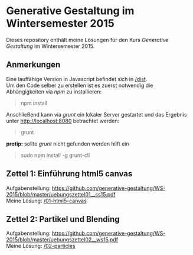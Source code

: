 # Generative Gestaltung im Wintersemester 2015

Dieses repository enthält meine Lösungen für den Kurs _Generative Gestaltung_ im Wintersemester 2015.

## Anmerkungen

Eine lauffähige Version in Javascript befindet sich in [/dist](/dist).  
Um den Code selber zu erstellen ist es zuerst notwendig die Abhängigkeiten via _npm_ zu installieren:

> npm install

Anschließend kann via _grunt_ ein lokaler Server gestartet und das Ergebnis unter [http://localhost:8080](http://localhost:8080) betrachtet werden:

> grunt

**protip:** sollte _grunt_ nicht gefunden werden hilft ein

> sudo npm install -g grunt-cli

## Zettel 1: Einführung html5 canvas

Aufgabenstellung: https://github.com/generative-gestaltung/WS-2015/blob/master/uebungszettel01__ss15.pdf  
Meine Lösung: [/01-html5-canvas](/01-html5-canvas)

## Zettel 2: Partikel und Blending

Aufgabenstellung: https://github.com/generative-gestaltung/WS-2015/blob/master/uebungszettel02__ws15.pdf  
Meine Lösung: [/02-particles](/02-particles)